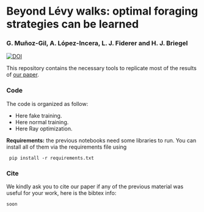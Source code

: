 # Beyond Lévy walks: optimal foraging strategies can be learned
### G. Muñoz-Gil, A. López-Incera, L. J. Fiderer and H. J. Briegel

[![DOI](https://zenodo.org/badge/DOI/DOI.svg)](https://blabla)

This repository contains the necessary tools to replicate most of the results of [our paper](https://). 

### Code

The code is organized as follow:
- Here fake training.
- Here normal training.
- Here Ray optimization.

**Requirements:** the previous notebooks need some libraries to run. You can install all of them via the requirements file using 

` pip install -r requirements.txt`


### Cite

We kindly ask you to cite our paper if any of the previous material was useful for your work, here is the bibtex info:

```latex
soon
```
